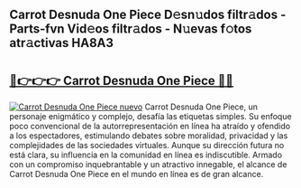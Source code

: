 ## Carrot Desnuda One Piece D𝚎sn𝚞dos filtr𝚊dos - Parts-fvn Vid𝚎os filtr𝚊dos - N𝚞evas f𝚘tos atr𝚊ctivas HA8A3

# <h2><a href="http://mbaw3q9.tromn.icu/?c=Carrot+Desnuda+One+Piece">🔗👉👉👉 Carrot Desnuda One Piece 🔗🔗</a></h2>

[![Carrot Desnuda One Piece nuevo](https://i.imgur.com/pEAQMta.gif)](http://mbaw3q9.tromn.icu/?c=Carrot+Desnuda+One+Piece)
Carrot Desnuda One Piece, un personaje enigmático y complejo, desafía las etiquetas simples. Su enfoque poco convencional de la autorrepresentación en línea ha atraído y ofendido a los espectadores, estimulando debates sobre moralidad, privacidad y las complejidades de las sociedades virtuales. Aunque su dirección futura no está clara, su influencia en la comunidad en línea es indiscutible. Armado con un compromiso inquebrantable y un atractivo innegable, el alcance de Carrot Desnuda One Piece en el mundo en línea es de gran alcance.
